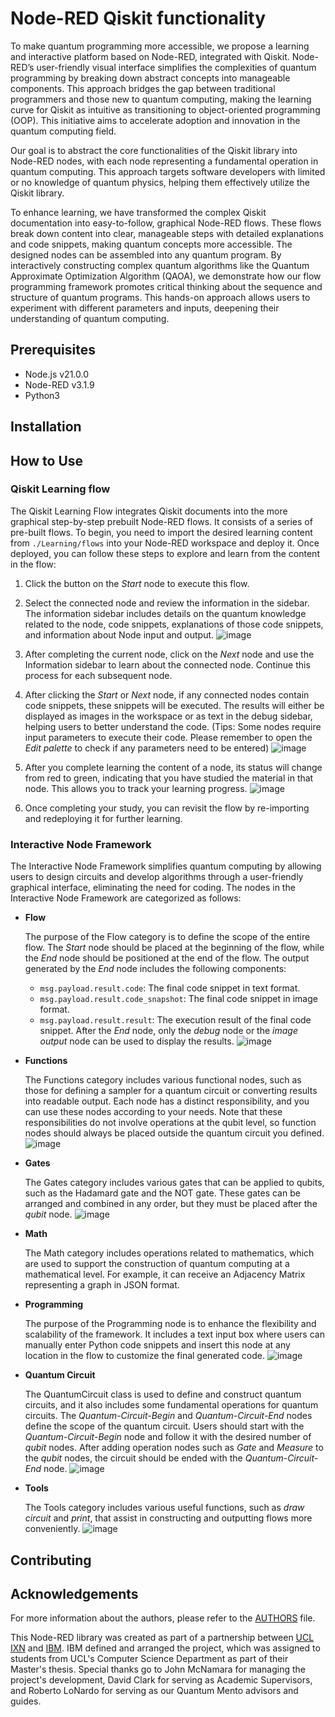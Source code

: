 # Node-RED Qiskit functionality
To make quantum programming more accessible, we propose a learning and interactive platform based on Node-RED, integrated with Qiskit. Node-RED’s user-friendly visual interface simplifies the complexities of quantum programming by breaking down abstract concepts into manageable components. This approach bridges the gap between traditional programmers and those new to quantum computing, making the learning curve for Qiskit as intuitive as transitioning to object-oriented programming (OOP). This initiative aims to accelerate adoption and innovation in the quantum computing field.

Our goal is to abstract the core functionalities of the Qiskit library into Node-RED nodes, with each node representing a fundamental operation in quantum computing. This approach targets software developers with limited or no knowledge of quantum physics, helping them effectively utilize the Qiskit library.

To enhance learning, we have transformed the complex Qiskit documentation into easy-to-follow, graphical Node-RED flows. These flows break down content into clear, manageable steps with detailed explanations and code snippets, making quantum concepts more accessible. 
The designed nodes can be assembled into any quantum program. By interactively constructing complex quantum algorithms like the Quantum Approximate Optimization Algorithm (QAOA), we demonstrate how our flow programming framework promotes critical thinking about the sequence and structure of quantum programs. This hands-on approach allows users to experiment with different parameters and inputs, deepening their understanding of quantum computing.
## Prerequisites
- Node.js v21.0.0
- Node-RED v3.1.9
- Python3
## Installation
## How to Use
### Qiskit Learning flow
The Qiskit Learning Flow integrates Qiskit documents into the more graphical step-by-step prebuilt Node-RED flows. It consists of a series of pre-built flows. To begin, you need to import the desired learning content from `./Learning/flows` into your Node-RED workspace and deploy it. Once deployed, you can follow these steps to explore and learn from the content in the flow:

1. Click the button on the _Start_ node to execute this flow.

2. Select the connected node and review the information in the sidebar. The information sidebar includes details on the quantum knowledge related to the node, code snippets, explanations of those code snippets, and information about Node input and output.
![image](https://github.com/Quantum-Node-RED/node-red-qiskit-functionality/blob/uniform-documentation-flow-style/Readme_Image/Learning_flow_step2.jpg)

3. After completing the current node, click on the _Next_ node and use the Information sidebar to learn about the connected node. Continue this process for each subsequent node.

4. After clicking the _Start_ or _Next_ node, if any connected nodes contain code snippets, these snippets will be executed. The results will either be displayed as images in the workspace or as text in the debug sidebar, helping users to better understand the code. (Tips: Some nodes require input parameters to execute their code. Please remember to open the _Edit palette_ to check if any parameters need to be entered)
![image](https://github.com/Quantum-Node-RED/node-red-qiskit-functionality/blob/uniform-documentation-flow-style/Readme_Image/Learning_flow_step4.jpg)

5. After you complete learning the content of a node, its status will change from red to green, indicating that you have studied the material in that node. This allows you to track your learning progress.
![image](https://github.com/Quantum-Node-RED/node-red-qiskit-functionality/blob/uniform-documentation-flow-style/Readme_Image/Learning_flow_step5.jpg)

6. Once completing your study, you can revisit the flow by re-importing and redeploying it for further learning.

### Interactive Node Framework
The Interactive Node Framework simplifies quantum computing by allowing users to design circuits and develop algorithms through a user-friendly graphical interface, eliminating the need for coding. The nodes in the Interactive Node Framework are categorized as follows:
- **Flow**

    The purpose of the Flow category is to define the scope of the entire flow. The _Start_ node should be placed at the beginning of the flow, while the _End_ node should be positioned at the end of the flow. The output generated by the _End_ node includes the following components:
    - `msg.payload.result.code`: The final code snippet in text format.
    - `msg.payload.result.code_snapshot`: The final code snippet in image format.
    - `msg.payload.result.result`: The execution result of the final code snippet.
    After the _End_ node, only the _debug_ node or the _image output_ node can be used to display the results.
    ![image](https://github.com/Quantum-Node-RED/node-red-qiskit-functionality/blob/uniform-documentation-flow-style/Readme_Image/Interactive_flow.png)

- **Functions**

    The Functions category includes various functional nodes, such as those for defining a sampler for a quantum circuit or converting results into readable output. Each node has a distinct responsibility, and you can use these nodes according to your needs. Note that these responsibilities do not involve operations at the qubit level, so function nodes should always be placed outside the quantum circuit you defined.
    ![image](https://github.com/Quantum-Node-RED/node-red-qiskit-functionality/blob/uniform-documentation-flow-style/Readme_Image/Interactive_functions.png)

- **Gates**

    The Gates category includes various gates that can be applied to qubits, such as the Hadamard gate and the NOT gate. These gates can be arranged and combined in any order, but they must be placed after the _qubit_ node.
    ![image](https://github.com/Quantum-Node-RED/node-red-qiskit-functionality/blob/uniform-documentation-flow-style/Readme_Image/Interactive_gates.png)
    

- **Math**

    The Math category includes operations related to mathematics, which are used to support the construction of quantum computing at a mathematical level. For example, it can receive an Adjacency Matrix representing a graph in JSON format.

- **Programming**

    The purpose of the Programming node is to enhance the flexibility and scalability of the framework. It includes a text input box where users can manually enter Python code snippets and insert this node at any location in the flow to customize the final generated code.
    ![image](https://github.com/Quantum-Node-RED/node-red-qiskit-functionality/blob/uniform-documentation-flow-style/Readme_Image/Interactive_programming.png)

- **Quantum Circuit**

    The QuantumCircuit class is used to define and construct quantum circuits, and it also includes some fundamental operations for quantum circuits. The _Quantum-Circuit-Begin_ and _Quantum-Circuit-End_ nodes define the scope of the quantum circuit. Users should start with the _Quantum-Circuit-Begin_ node and follow it with the desired number of _qubit_ nodes. After adding operation nodes such as _Gate_ and _Measure_ to the _qubit_ nodes, the circuit should be ended with the _Quantum-Circuit-End_ node.
    ![image](https://github.com/Quantum-Node-RED/node-red-qiskit-functionality/blob/uniform-documentation-flow-style/Readme_Image/Interactive_quantum_circuit.png)

- **Tools**

    The Tools category includes various useful functions, such as _draw circuit_ and _print_, that assist in constructing and outputting flows more conveniently.
    ![image](https://github.com/Quantum-Node-RED/node-red-qiskit-functionality/blob/uniform-documentation-flow-style/Readme_Image/Interactive_tools.png)

## Contributing
## Acknowledgements
For more information about the authors, please refer to the [AUTHORS](./AUTHORS) file.

This Node-RED library was created as part of a partnership between [UCL IXN](https://www.ucl.ac.uk/computer-science/collaborate/ucl-industry-exchange-network-ucl-ixn) and [IBM](https://www.ibm.com/uk-en). IBM defined and arranged the project, which was assigned to students from UCL's Computer Science Department as part of their Master's thesis.  Special thanks go to John McNamara for managing the project's development, David Clark for serving as Academic Supervisors, and Roberto LoNardo for serving as our Quantum Mento advisors and guides.
